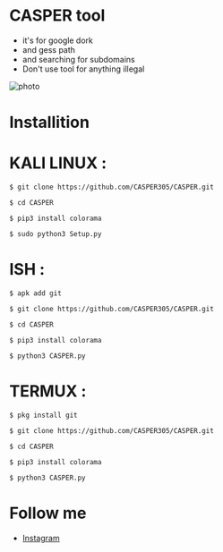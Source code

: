# CASPER tool 

* it's for google dork 
* and gess path
* and searching for subdomains
* Don't use tool for anything illegal

![photo](https://github.com/CASPER305/CASPER/CASPER.jpg)

# Installition


# KALI LINUX :

```
$ git clone https://github.com/CASPER305/CASPER.git
```
```
$ cd CASPER
```
```
$ pip3 install colorama
```
```
$ sudo python3 Setup.py
```

# ISH :

``` 
$ apk add git
```
```
$ git clone https://github.com/CASPER305/CASPER.git
```
```
$ cd CASPER
```
```
$ pip3 install colorama
```
```
$ python3 CASPER.py
```

# TERMUX :

```
$ pkg install git
```
```
$ git clone https://github.com/CASPER305/CASPER.git
```
```
$ cd CASPER
```
```
$ pip3 install colorama
```
```
$ python3 CASPER.py
```


# Follow me 

* [Instagram](https://www.instagram.com/o6am)



